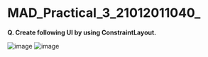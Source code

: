 # MAD_Practical_3_21012011040_

**Q. Create following UI by using ConstraintLayout.**


![image](https://github.com/Divy484/MAD_Practical-3_21012011072/assets/98522523/21945abc-a3ec-4443-9a61-9db5dfdd246a)
![image](https://github.com/Divy484/MAD_Practical-3_21012011072/assets/98522523/13c7e44d-19c6-4a3f-bb01-2e20e6a39b2f)
